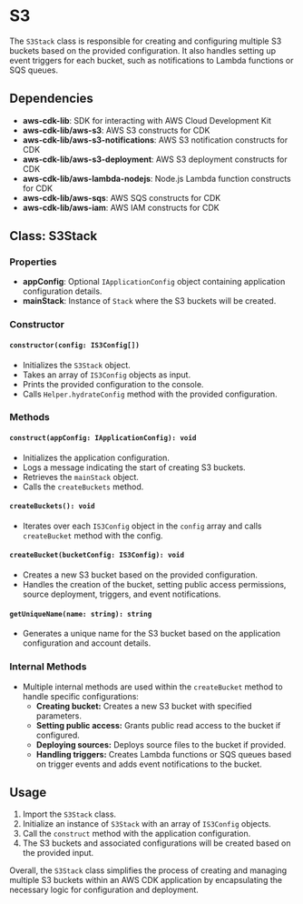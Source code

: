 # S3

The `S3Stack` class is responsible for creating and configuring multiple S3 buckets based on the provided configuration. It also handles setting up event triggers for each bucket, such as notifications to Lambda functions or SQS queues.

## Dependencies
- **aws-cdk-lib**: SDK for interacting with AWS Cloud Development Kit
- **aws-cdk-lib/aws-s3**: AWS S3 constructs for CDK
- **aws-cdk-lib/aws-s3-notifications**: AWS S3 notification constructs for CDK
- **aws-cdk-lib/aws-s3-deployment**: AWS S3 deployment constructs for CDK
- **aws-cdk-lib/aws-lambda-nodejs**: Node.js Lambda function constructs for CDK
- **aws-cdk-lib/aws-sqs**: AWS SQS constructs for CDK
- **aws-cdk-lib/aws-iam**: AWS IAM constructs for CDK

## Class: S3Stack
### Properties
- **appConfig**: Optional `IApplicationConfig` object containing application configuration details.
- **mainStack**: Instance of `Stack` where the S3 buckets will be created.

### Constructor
#### `constructor(config: IS3Config[])`
- Initializes the `S3Stack` object.
- Takes an array of `IS3Config` objects as input.
- Prints the provided configuration to the console.
- Calls `Helper.hydrateConfig` method with the provided configuration.

### Methods
#### `construct(appConfig: IApplicationConfig): void`
- Initializes the application configuration.
- Logs a message indicating the start of creating S3 buckets.
- Retrieves the `mainStack` object.
- Calls the `createBuckets` method.

#### `createBuckets(): void`
- Iterates over each `IS3Config` object in the `config` array and calls `createBucket` method with the config.

#### `createBucket(bucketConfig: IS3Config): void`
- Creates a new S3 bucket based on the provided configuration.
- Handles the creation of the bucket, setting public access permissions, source deployment, triggers, and event notifications.

#### `getUniqueName(name: string): string`
- Generates a unique name for the S3 bucket based on the application configuration and account details.

### Internal Methods
- Multiple internal methods are used within the `createBucket` method to handle specific configurations:
    - **Creating bucket:** Creates a new S3 bucket with specified parameters.
    - **Setting public access:** Grants public read access to the bucket if configured.
    - **Deploying sources:** Deploys source files to the bucket if provided.
    - **Handling triggers:** Creates Lambda functions or SQS queues based on trigger events and adds event notifications to the bucket.

## Usage
1. Import the `S3Stack` class.
2. Initialize an instance of `S3Stack` with an array of `IS3Config` objects.
3. Call the `construct` method with the application configuration.
4. The S3 buckets and associated configurations will be created based on the provided input.

Overall, the `S3Stack` class simplifies the process of creating and managing multiple S3 buckets within an AWS CDK application by encapsulating the necessary logic for configuration and deployment.